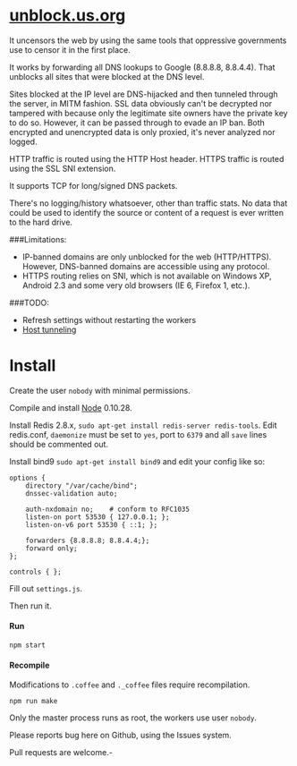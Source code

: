 [unblock.us.org](http://unblock.us.org)
==============


It uncensors the web by using the same tools that oppressive governments use to censor it in the first place.

It works by forwarding all DNS lookups to Google (8.8.8.8, 8.8.4.4). That unblocks all sites that were blocked at the DNS level.

Sites blocked at the IP level are DNS-hijacked and then tunneled through the server, in MITM fashion. SSL data obviously can't be decrypted nor tampered with because only the legitimate site owners have the private key to do so. However, it can be passed through to evade an IP ban. Both encrypted and unencrypted data is only proxied, it's never analyzed nor logged.

HTTP traffic is routed using the HTTP Host header. HTTPS traffic is routed using the SSL SNI extension.

It supports TCP for long/signed DNS packets.

There's no logging/history whatsoever, other than traffic stats. No data that could be used to identify the source or content of a request is ever written to the hard drive.

###Limitations:

* IP-banned domains are only unblocked for the web (HTTP/HTTPS). However, DNS-banned domains are accessible using any protocol.
* HTTPS routing relies on SNI, which is not available on Windows XP, Android 2.3 and some very old browsers (IE 6, Firefox 1, etc.).


###TODO:

* Refresh settings without restarting the workers
* [Host tunneling](http://unblock.us.org/?p=61)


# Install

Create the user ```nobody``` with minimal permissions.

Compile and install [Node](https://github.com/joyent/node) 0.10.28.

Install Redis 2.8.x, ```sudo apt-get install redis-server redis-tools```. Edit redis.conf, ```daemonize``` must be set to ```yes```, port to ```6379``` and all ```save``` lines should be commented out.

Install bind9 ```sudo apt-get install bind9``` and edit your config like so:
```
options {
    directory "/var/cache/bind";
    dnssec-validation auto;

    auth-nxdomain no;    # conform to RFC1035
    listen-on port 53530 { 127.0.0.1; };
    listen-on-v6 port 53530 { ::1; };

    forwarders {8.8.8.8; 8.8.4.4;};
    forward only;
};

controls { };
```

Fill out ```settings.js```.

Then run it.

#### Run
```
npm start
```

#### Recompile

Modifications to ```.coffee``` and ```._coffee``` files require recompilation.
```
npm run make
```

Only the master process runs as root, the workers use user ```nobody```.

Please reports bug here on Github, using the Issues system.

Pull requests are welcome.-
